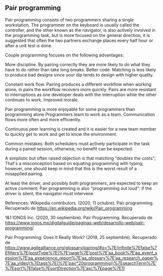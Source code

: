 ## Pair programming
Pair programming consists of two programmers sharing a single workstation. The programmer on the keyboard is usually called the controller, and the other known as the navigator, is also actively involved in the programming task, but is more focused on the general direction, it is suggested that often the two partners exchange places every half hour or after a unit test is done.

Couple programming focuses on the following advantages:

More discipline. By pairing correctly they are more likely to do what they have to do rather than take long breaks.
Better code. Matching is less likely to produce bad designs since your dip tends to design with higher quality.

Constant work flow. Pairing produces a different workflow when working alone, in pairs the workflow recovers more quickly. Pairs are more resistant to interruptions as one developer deals with the interruption while the other continues to work.
Improved morale. 

Pair programming is more enjoyable for some programmers than programming alone
Programmers learn to work as a team.
Communication flows more often and more efficiently.

Continuous peer learning is created and it is easier for a new team member to quickly get to work and get to know the environment.

Common mistakes:
Both schedulers must actively participate in the task during a paired session; otherwise, no benefit can be expected.

A simplistic but often raised objection is that matching "doubles the costs"; That's a misconception based on equating programming with typing; however, one should keep in mind that this is the worst result of a misapplied pairing.

At least the driver, and possibly both programmers, are expected to keep an active comment; Pair programming is also "programming out loud": if the driver is silent, the navigator must intervene.

References:
Wikipedia contributors. (2020, 11 octubre). Pair programming. Recuperado de https://en.wikipedia.org/wiki/Pair_programming

1&1 IONOS Inc. (2020, 30 septiembre). Pair Programming. Recuperado de https://www.ionos.mx/digitalguide/paginas-web/desarrollo-web/pair-programming/

Pair Programming: Does It Really Work? (2019, 25 septiembre). Recuperado de https://www.agilealliance.org/glossary/pairing/#q=%7E(infinite%7Efalse%7Efilters%7E(postType%7E(%7E’page%7E’post%7E’aa_book%7E’aa_event_session%7E’aa_experience_report%7E’aa_glossary%7E’aa_research_paper%7E’aa_video)%7Etags%7E(%7E’pair*20programming))%7EsearchTerm%7E’%7Esort%7Efalse%7EsortDirection%7E’asc%7Epage%7E1)
